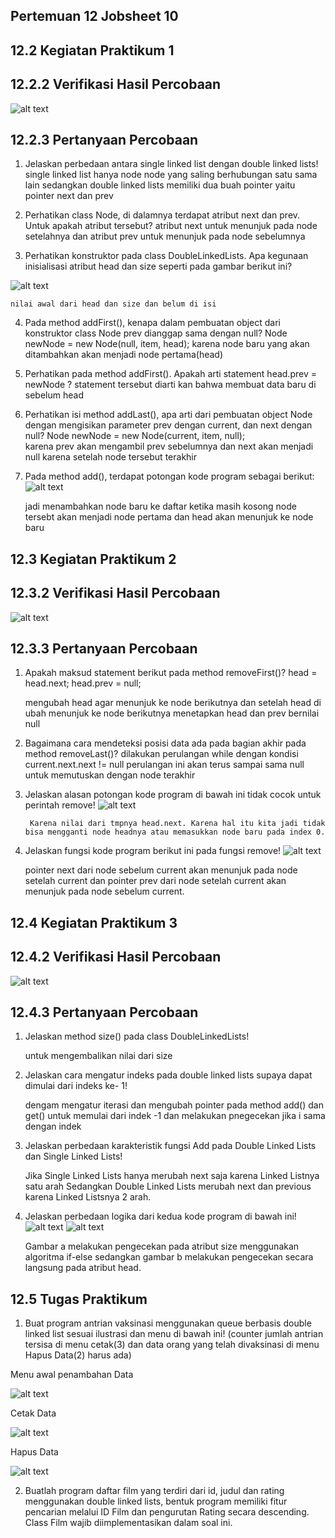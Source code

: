 ## Pertemuan 12 Jobsheet 10

## 12.2 Kegiatan Praktikum 1 
## 12.2.2 Verifikasi Hasil Percobaan
![alt text](image-6.png)

## 12.2.3 Pertanyaan Percobaan 
1. Jelaskan perbedaan antara single linked list dengan double linked lists!
    single linked list hanya node node yang saling berhubungan satu sama lain sedangkan double linked lists memiliki dua buah pointer yaitu pointer next dan prev

2. Perhatikan class Node, di dalamnya terdapat atribut next dan prev. Untuk apakah atribut tersebut? 
    atribut next untuk menunjuk pada node setelahnya dan atribut prev untuk menunjuk pada node sebelumnya

3. Perhatikan konstruktor pada class DoubleLinkedLists. Apa kegunaan inisialisasi atribut head dan size seperti pada gambar berikut ini?

![alt text](image.png)

    nilai awal dari head dan size dan belum di isi

4. Pada method addFirst(), kenapa dalam pembuatan object dari konstruktor class Node prev dianggap sama dengan null? 
Node newNode = new Node(null, item, head);
    karena node baru yang akan ditambahkan akan menjadi node pertama(head) 

5. Perhatikan pada method addFirst().  Apakah arti statement head.prev = newNode ? 
    statement tersebut diarti kan bahwa membuat data baru di sebelum head

6. Perhatikan isi method addLast(), apa arti dari pembuatan object Node dengan mengisikan 
parameter prev dengan current, dan next dengan null? Node newNode = new Node(current, item, null);  
    karena prev akan mengambil prev sebelumnya dan next akan menjadi null karena setelah node tersebut terakhir

7. Pada method add(), terdapat potongan kode program sebagai berikut:
![alt text](image-1.png)

    jadi menambahkan node baru ke daftar ketika masih kosong node tersebt akan menjadi node pertama dan head akan menunjuk ke node baru

## 12.3 Kegiatan Praktikum 2 
## 12.3.2 Verifikasi Hasil Percobaan
![alt text](image-7.png)
## 12.3.3 Pertanyaan Percobaan
1. Apakah maksud statement berikut pada method removeFirst()? 
    head = head.next; 
    head.prev = null; 

    mengubah head agar menunjuk ke node berikutnya dan setelah head di ubah menunjuk ke node berikutnya menetapkan head dan prev bernilai null 
2. Bagaimana cara mendeteksi posisi data ada pada bagian akhir pada method removeLast()? 
    dilakukan perulangan while  dengan kondisi current.next.next != null perulangan ini akan terus sampai sama null untuk memutuskan dengan node
    terakhir 


3. Jelaskan alasan potongan kode program di bawah ini tidak cocok untuk perintah remove! 
![alt text](image-2.png)

        Karena nilai dari tmpnya head.next. Karena hal itu kita jadi tidak bisa mengganti node headnya atau memasukkan node baru pada index 0.

4. Jelaskan fungsi kode program berikut ini pada fungsi remove!
![alt text](image-3.png)

    pointer next dari node sebelum current akan menunjuk pada node setelah current dan pointer prev dari node setelah current akan menunjuk pada node sebelum current.


## 12.4 Kegiatan Praktikum 3 
## 12.4.2 Verifikasi Hasil Percobaan

![alt text](image-8.png)

## 12.4.3 Pertanyaan Percobaan 
1. Jelaskan method size() pada class DoubleLinkedLists! 

    untuk mengembalikan  nilai dari size

2. Jelaskan cara mengatur indeks pada double linked lists supaya dapat dimulai dari indeks ke- 1! 

    dengam mengatur iterasi dan mengubah pointer pada method add() dan get() untuk memulai dari indek -1 dan melakukan pnegecekan jika i sama dengan indek

3. Jelaskan perbedaan karakteristik fungsi Add pada Double Linked Lists dan Single Linked Lists!  

    Jika Single Linked Lists hanya merubah next saja karena Linked Listnya satu arah Sedangkan Double Linked Lists merubah next dan previous karena Linked Listsnya 2 arah.

4. Jelaskan perbedaan logika dari kedua kode program di bawah ini!
![alt text](image-4.png)
![alt text](image-5.png)

    Gambar a melakukan pengecekan pada atribut size menggunakan algoritma if-else sedangkan gambar b melakukan pengecekan secara langsung pada atribut head.

## 12.5 Tugas Praktikum
1. Buat program antrian vaksinasi menggunakan queue berbasis double linked list sesuai ilustrasi 
dan menu di bawah ini! (counter jumlah antrian tersisa di menu cetak(3) dan data orang yang 
telah divaksinasi di menu Hapus Data(2) harus ada) 

Menu awal penambahan Data

![alt text](image-9.png)

Cetak Data

![alt text](image-10.png)

Hapus Data

![alt text](image-11.png)

2. Buatlah program daftar film yang terdiri dari id, judul dan rating menggunakan double linked lists, bentuk program memiliki fitur pencarian melalui ID Film dan pengurutan Rating secara descending. Class Film wajib diimplementasikan dalam soal ini.
